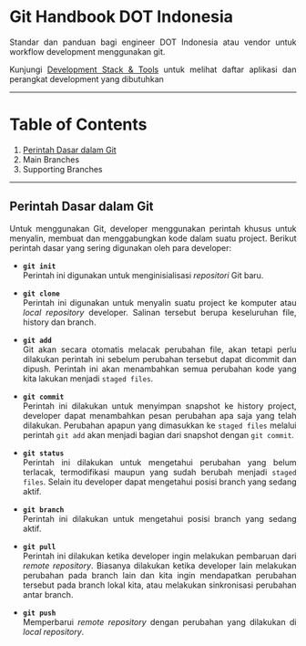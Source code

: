 <div align="justify">

# Git Handbook DOT Indonesia
Standar dan panduan bagi engineer DOT Indonesia atau vendor untuk workflow development menggunakan git.

Kunjungi [Development Stack & Tools](https://github.com/pt-dot/development-stack-tools) untuk melihat daftar aplikasi dan perangkat development yang dibutuhkan

---
# Table of Contents
1. [Perintah Dasar dalam Git](#perintah-dasar-dalam-git)
2. Main Branches
3. Supporting Branches
---

## Perintah Dasar dalam Git
Untuk menggunakan Git, developer menggunakan perintah khusus untuk menyalin, membuat dan menggabungkan kode dalam suatu project. Berikut perintah dasar yang sering digunakan oleh para developer:

- **`git init`**
    <br/>Perintah ini digunakan untuk menginisialisasi _repositori_ Git baru.

- **`git clone`**
    <br/>Perintah ini digunakan untuk menyalin suatu project ke komputer atau _local repository_ developer. Salinan tersebut berupa keseluruhan file, history dan branch.

- **`git add`**
    <br/>Git akan secara otomatis melacak perubahan file, akan tetapi perlu dilakukan perintah ini sebelum perubahan tersebut dapat dicommit dan dipush. Perintah ini akan menambahkan semua perubahan kode yang kita lakukan menjadi `staged files`.

- **`git commit`**
    <br/>Perintah ini dilakukan untuk menyimpan snapshot ke history project, developer dapat menambahkan pesan perubahan apa saja yang telah dilakukan. Perubahan apapun yang dimasukkan ke `staged files` melalui perintah `git add` akan menjadi bagian dari snapshot dengan `git commit`.

- **`git status`**
    <br/>Perintah ini dilakukan untuk mengetahui perubahan yang belum terlacak, termodifikasi maupun yang sudah berubah menjadi `staged files`. Selain itu developer dapat mengetahui posisi branch yang sedang aktif.

- **`git branch`**
    <br/>Perintah ini dilakukan untuk mengetahui posisi branch yang sedang aktif.

- **`git pull`**
    <br/>Perintah ini dilakukan ketika developer ingin melakukan pembaruan dari _remote repository_. Biasanya dilakukan ketika developer lain melakukan perubahan pada branch lain dan kita ingin mendapatkan perubahan tersebut pada branch lokal kita, atau melakukan sinkronisasi perubahan antar branch.

- **`git push`**
    <br/>Memperbarui _remote repository_ dengan perubahan yang dilakukan di _local repository_.

</div>
